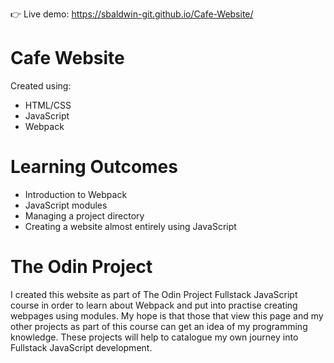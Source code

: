 :point_right: Live demo: https://sbaldwin-git.github.io/Cafe-Website/

# Cafe Website

Created using:

- HTML/CSS
- JavaScript
- Webpack

# Learning Outcomes

- Introduction to Webpack
- JavaScript modules
- Managing a project directory
- Creating a website almost entirely using JavaScript

# The Odin Project

I created this website as part of The Odin Project Fullstack JavaScript course in order to learn about Webpack and put into practise creating webpages using modules.
My hope is that those that view this page and my other projects as part of this course can get an idea of my programming knowledge. These projects will help to catalogue my own journey into Fullstack JavaScript development.
